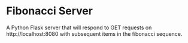 # Fibonacci Server

A Python Flask server that will respond to GET requests on http://localhost:8080 with
subsequent items in the fibonacci sequence.
